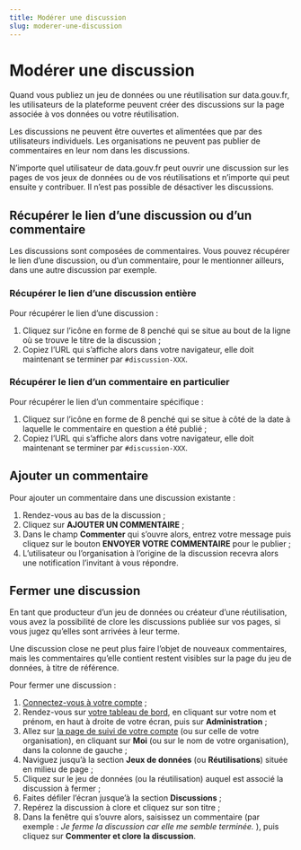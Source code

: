 ```yaml
---
title: Modérer une discussion
slug: moderer-une-discussion
---
```


# Modérer une discussion

Quand vous publiez un jeu de données ou une réutilisation sur data.gouv.fr, les utilisateurs de la plateforme peuvent créer des discussions sur la page associée à vos données ou votre réutilisation.

Les discussions ne peuvent être ouvertes et alimentées que par des utilisateurs individuels. Les organisations ne peuvent pas publier de commentaires en leur nom dans les discussions.

N’importe quel utilisateur de data.gouv.fr peut ouvrir une discussion sur les pages de vos jeux de données ou de vos réutilisations et n’importe qui peut ensuite y contribuer. Il n’est pas possible de désactiver les discussions.

## Récupérer le lien d’une discussion ou d’un commentaire

Les discussions sont composées de commentaires. Vous pouvez récupérer le lien d’une discussion, ou d’un commentaire, pour le mentionner ailleurs, dans une autre discussion par exemple.

### Récupérer le lien d’une discussion entière

Pour récupérer le lien d’une discussion :

1.  Cliquez sur l’icône en forme de 8 penché qui se situe au bout de la ligne où se trouve le titre de la discussion ;
2.  Copiez l’URL qui s’affiche alors dans votre navigateur, elle doit maintenant se terminer par `#discussion-XXX`.

### Récupérer le lien d’un commentaire en particulier

Pour récupérer le lien d’un commentaire spécifique :

1.  Cliquez sur l’icône en forme de 8 penché qui se situe à côté de la date à laquelle le commentaire en question a été publié ;
2.  Copiez l’URL qui s’affiche alors dans votre navigateur, elle doit maintenant se terminer par `#discussion-XXX`.

## Ajouter un commentaire

Pour ajouter un commentaire dans une discussion existante :

1.  Rendez-vous au bas de la discussion ;
2.  Cliquez sur **AJOUTER UN COMMENTAIRE** ;
3.  Dans le champ **Commenter** qui s’ouvre alors, entrez votre message puis cliquez sur le bouton **ENVOYER VOTRE COMMENTAIRE** pour le publier ;
4.  L’utilisateur ou l’organisation à l’origine de la discussion recevra alors une notification l’invitant à vous répondre.

## Fermer une discussion

En tant que producteur d’un jeu de données ou créateur d’une réutilisation, vous avez la possibilité de clore les discussions publiée sur vos pages, si vous jugez qu’elles sont arrivées à leur terme.

Une discussion close ne peut plus faire l’objet de nouveaux commentaires, mais les commentaires qu’elle contient restent visibles sur la page du jeu de données, à titre de référence.

Pour fermer une discussion :

1.  [Connectez-vous à votre compte](https://www.data.gouv.fr/fr/login) ;
2.  Rendez-vous sur [votre tableau de bord](https://www.data.gouv.fr/fr/admin/), en cliquant sur votre nom et prénom, en haut à droite de votre écran, puis sur **Administration** ;
3.  Allez sur [la page de suivi de votre compte](https://www.data.gouv.fr/fr/admin/me/edit) (ou sur celle de votre organisation), en cliquant sur **Moi** (ou sur le nom de votre organisation), dans la colonne de gauche ;
4.  Naviguez jusqu’à la section **Jeux de données** (ou **Réutilisations**) située en milieu de page ;
5.  Cliquez sur le jeu de données (ou la réutilisation) auquel est associé la discussion à fermer ;
6.  Faites défiler l’écran jusque’à la section **Discussions** ;
7.  Repérez la discussion à clore et cliquez sur son titre ;
8.  Dans la fenêtre qui s’ouvre alors, saisissez un commentaire (par exemple : _Je ferme la discussion car elle me semble terminée._ ), puis cliquez sur **Commenter et clore la discussion**.
